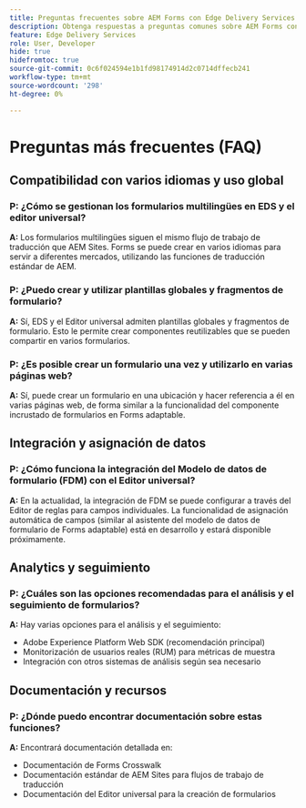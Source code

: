 ```yaml
---
title: Preguntas frecuentes sobre AEM Forms con Edge Delivery Services
description: Obtenga respuestas a preguntas comunes sobre AEM Forms con Edge Delivery Services y Universal Editor. Obtenga información sobre los formularios multilingües, las plantillas globales, los fragmentos de formulario, los análisis y las capacidades de integración de datos.
feature: Edge Delivery Services
role: User, Developer
hide: true
hidefromtoc: true
source-git-commit: 0c6f024594e1b1fd98174914d2c0714dffecb241
workflow-type: tm+mt
source-wordcount: '298'
ht-degree: 0%

---
```




# Preguntas más frecuentes (FAQ)

## Compatibilidad con varios idiomas y uso global

### P: ¿Cómo se gestionan los formularios multilingües en EDS y el editor universal?

**A:** Los formularios multilingües siguen el mismo flujo de trabajo de traducción que AEM Sites. Forms se puede crear en varios idiomas para servir a diferentes mercados, utilizando las funciones de traducción estándar de AEM.

### P: ¿Puedo crear y utilizar plantillas globales y fragmentos de formulario?

**A:** Sí, EDS y el Editor universal admiten plantillas globales y fragmentos de formulario. Esto le permite crear componentes reutilizables que se pueden compartir en varios formularios.

### P: ¿Es posible crear un formulario una vez y utilizarlo en varias páginas web?

**A:** Sí, puede crear un formulario en una ubicación y hacer referencia a él en varias páginas web, de forma similar a la funcionalidad del componente incrustado de formularios en Forms adaptable.

## Integración y asignación de datos

### P: ¿Cómo funciona la integración del Modelo de datos de formulario (FDM) con el Editor universal?

**A:** En la actualidad, la integración de FDM se puede configurar a través del Editor de reglas para campos individuales. La funcionalidad de asignación automática de campos (similar al asistente del modelo de datos de formulario de Forms adaptable) está en desarrollo y estará disponible próximamente.

## Analytics y seguimiento

### P: ¿Cuáles son las opciones recomendadas para el análisis y el seguimiento de formularios?

**A:** Hay varias opciones para el análisis y el seguimiento:

- Adobe Experience Platform Web SDK (recomendación principal)
- Monitorización de usuarios reales (RUM) para métricas de muestra
- Integración con otros sistemas de análisis según sea necesario

## Documentación y recursos

### P: ¿Dónde puedo encontrar documentación sobre estas funciones?

**A:** Encontrará documentación detallada en:

- Documentación de Forms Crosswalk
- Documentación estándar de AEM Sites para flujos de trabajo de traducción
- Documentación del Editor universal para la creación de formularios

